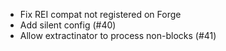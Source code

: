 - Fix REI compat not registered on Forge
- Add silent config (#40)
- Allow extractinator to process non-blocks (#41)